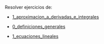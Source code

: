 Resolver ejercicios de:

* [1_aproximacion_a_derivadas_e_integrales](https://github.com/ITAM-DS/Propedeutico/blob/master/Python/clases/2_calculo_DeI/1_aproximacion_a_derivadas_e_integrales.ipynb)

* [0_definiciones_generales](https://github.com/ITAM-DS/Propedeutico/blob/master/Python/clases/3_algebra_lineal/0_definiciones_generales.ipynb)

* [1_ecuaciones_lineales](https://github.com/ITAM-DS/Propedeutico/blob/master/Python/clases/3_algebra_lineal/1_ecuaciones_lineales.ipynb)
